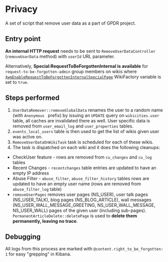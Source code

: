 Privacy
=======

A set of script that remove user data as a part of GPDR project.

## Entry point

**An internal HTTP request** needs to be sent to `RemoveUserDataController` (`removeUserData` method) with `userId` URL parameter.

Alternatively, **Special:RequestToBeForgottenInternal is available** for `request-to-be-forgotten-admin` group members on wikis where [`$wgEnableRequestToBeForgottenInternalSpecialPage`](https://community.wikia.com/wiki/Special:WikiFactory/1474483/variables/wgEnableRequestToBeForgottenInternalSpecialPage) WikiFactory variable is set to `true`.

## Steps performed

1. `UserDataRemover::removeGlobalData` renames the user to a random name (with `Anonymous ` prefix) by issuing an `UPDATE` query on `wikicities.user` table, all caches are invalidated there as well. User specific data is removed from `user_email_log` and `user_properties` tables.
2. `events_local_users` table is then used to get the list of wikis given user was active on.
3. `RemoveUserDataOnWikiTask` task is scheduled for each of these wikis.
4. The task is dispatched on each wiki and it does the following cleanups:
 * CheckUser feature - rows are removed from `cu_changes` and `cu_log` tables
 * Recent Changes - `recentchanges` table entries are updated to have an empty IP address
 * Abuse Filter - `abuse_filter`, `abuse_filter_history` tables rows are updated to have an empty user name (rows are removed from `abuse_filter_log` table)
 * `removeUserPages` removes user pages (NS_USER), user talk pages (NS_USER_TALK), blog pages (NS_BLOG_ARTICLE), wall messages (NS_USER_WALL_MESSAGE_GREETING, NS_USER_WALL_MESSAGE, NS_USER_WALL) pages of the given user (including sub-pages). `PermanentArticleDelete::deletePage` is used to **delete them permanently, leaving no trace**.

## Debugging

All logs from this process are marked with `@content.right_to_be_forgotten: 1` for easy "grepping" in Kibana.
